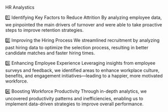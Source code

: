 HR Analystics

1️⃣ Identifying Key Factors to Reduce Attrition
By analyzing employee data, we pinpointed the main drivers of turnover and were able to take proactive steps to improve retention strategies.

2️⃣ Improving the Hiring Process
We streamlined recruitment by analyzing past hiring data to optimize the selection process, resulting in better candidate matches and faster hiring times.

3️⃣ Enhancing Employee Experience
Leveraging insights from employee surveys and feedback, we identified areas to enhance workplace culture, benefits, and engagement initiatives—leading to a happier, more motivated workforce.

4️⃣ Boosting Workforce Productivity
Through in-depth analytics, we uncovered productivity patterns and inefficiencies, enabling us to implement data-driven strategies to improve overall performance.
